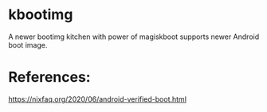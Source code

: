 # kbootimg
A newer bootimg kitchen with power of magiskboot supports newer Android boot image.

# References:
https://nixfaq.org/2020/06/android-verified-boot.html

